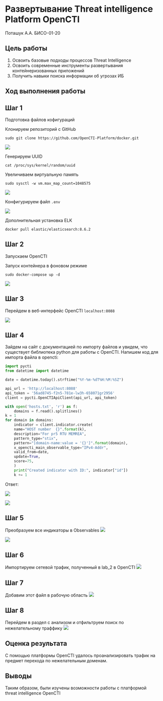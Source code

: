 Развертывание Threat intelligence Platform OpenCTI
================
Поташук А.А. БИСО-01-20

## Цель работы

1.  Освоить базовые подходы процессов Threat Intelligence
2.  Освоить современные инструменты развертывания контейнеризованных
    приложений
3.  Получить навыки поиска информации об угрозах ИБ

## Ход выполнения работы

## Шаг 1

Подготовка файлов кофигураций

Клонируем репозиторий с GitHub

`sudo git clone https://github.com/OpenCTI-Platform/docker.git`

![](1.jpg)

Генерируем UUID

`cat /proc/sys/kernel/random/uuid`

Увеличиваем виртуальную память

`sudo sysctl -w vm.max_map_count=1048575`

![](2.jpg)

Конфигурируем файл `.env`

![](3.jpg)

Дополнительная установка ELK

`docker pull elastic/elasticsearch:8.6.2`

## Шаг 2

Запускаем OpenCTI

Запуск контейнера в фоновом режиме

`sudo docker-compose up -d`

![](4.jpg)

## Шаг 3

Перейдем в веб-интерфейс OpenCTI `localhost:8088`

![](5.jpg)

## Шаг 4

Зайдем на сайт с документацией по импорту файлов и увидем, что
существует библиотека python для работы с OpenCTI. Напишем код для
импорта файла в opencti:

``` python
import pycti
from datetime import datetime

date = datetime.today().strftime("%Y-%m-%dT%H:%M:%SZ")

api_url = 'http://localhost:8088'
api_token = '56ad8745-f2n5-781e-lw3h-658071gr2956'
client = pycti.OpenCTIApiClient(api_url, api_token)

with open('hosts.txt', 'r') as f:
    domains = f.read().splitlines()
k = 1
for domain in domains:
    indicator = client.indicator.create(
    name="HOST number  {}".format(k),
    description="For pr5 RTU MEMREA",
    pattern_type="stix",
    pattern="[domain-name:value = '{}']".format(domain),
    x_opencti_main_observable_type="IPv4-Addr",
    valid_from=date,
    update=True,
    score=75,
    )
    print("Created indicator with ID:", indicator["id"])
    k += 1
```

Ответ:

![](6.jpg)

![](7.jpg)

## Шаг 5

Преобразуем все индикаторы в Observables ![](8.jpg)

![](9.jpg)

## Шаг 6

Импортируем сетевой трафик, полученный в lab_2 в OpenCTI ![](10.jpg)

## Шаг 7

Добавим этот файл в рабочую область ![](11.jpg)

## Шаг 8

Перейдем в раздел с анализом и отфильтруем поиск по нежелательному
траффику ![](12.jpg)

## Оценка результата

С помощью платформы OpenCTI удалось проанализировать трафик на предмет
перехода по нежелательным доменам.

## Выводы

Таким образом, были изучены возможности работы с платформой threat
intelligence OpenCTI
